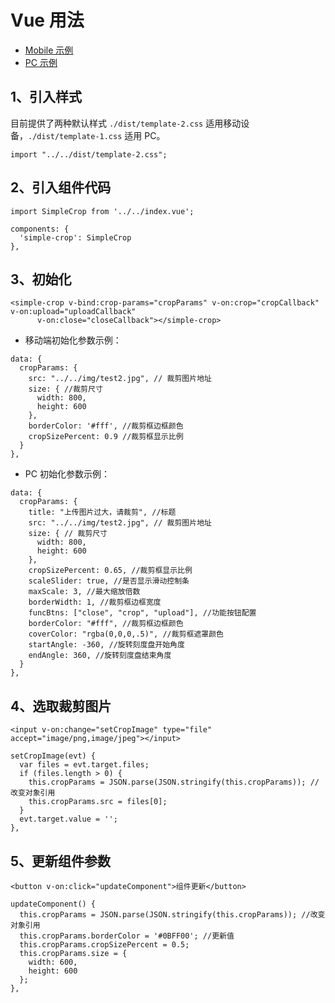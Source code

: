 # Vue 用法

- [Mobile 示例](https://newbieyoung.github.io/Simple-Crop/examples/vue/test-2.html)
- [PC 示例](https://newbieyoung.github.io/Simple-Crop/examples/vue/test-1.html)

## 1、引入样式

目前提供了两种默认样式 `./dist/template-2.css` 适用移动设备，`./dist/template-1.css` 适用 PC。

```vue
import "../../dist/template-2.css";
```

## 2、引入组件代码

```vue
import SimpleCrop from '../../index.vue';
```

```vue
components: {
  'simple-crop': SimpleCrop
},
```

## 3、初始化

```vue
<simple-crop v-bind:crop-params="cropParams" v-on:crop="cropCallback" v-on:upload="uploadCallback"
      v-on:close="closeCallback"></simple-crop>
```

- 移动端初始化参数示例：

```vue
data: {
  cropParams: {
    src: "../../img/test2.jpg", // 裁剪图片地址
    size: { //裁剪尺寸
      width: 800,
      height: 600
    },
    borderColor: '#fff', //裁剪框边框颜色
    cropSizePercent: 0.9 //裁剪框显示比例
  }
},
```

- PC 初始化参数示例：

```vue
data: {
  cropParams: {
    title: "上传图片过大，请裁剪", //标题
    src: "../../img/test2.jpg", // 裁剪图片地址
    size: { // 裁剪尺寸
      width: 800,
      height: 600
    },
    cropSizePercent: 0.65, //裁剪框显示比例
    scaleSlider: true, //是否显示滑动控制条
    maxScale: 3, //最大缩放倍数
    borderWidth: 1, //裁剪框边框宽度
    funcBtns: ["close", "crop", "upload"], //功能按钮配置
    borderColor: "#fff", //裁剪框边框颜色
    coverColor: "rgba(0,0,0,.5)", //裁剪框遮罩颜色
    startAngle: -360, //旋转刻度盘开始角度
    endAngle: 360, //旋转刻度盘结束角度
  }
},
```

## 4、选取裁剪图片

```vue
<input v-on:change="setCropImage" type="file" accept="image/png,image/jpeg"></input>
```

```vue
setCropImage(evt) {
  var files = evt.target.files;
  if (files.length > 0) {
    this.cropParams = JSON.parse(JSON.stringify(this.cropParams)); //改变对象引用
    this.cropParams.src = files[0];
  }
  evt.target.value = '';
},
```

## 5、更新组件参数

```vue
<button v-on:click="updateComponent">组件更新</button>
```

```vue
updateComponent() {
  this.cropParams = JSON.parse(JSON.stringify(this.cropParams)); //改变对象引用
  this.cropParams.borderColor = '#0BFF00'; //更新值
  this.cropParams.cropSizePercent = 0.5;
  this.cropParams.size = {
    width: 600,
    height: 600
  };
},
```
